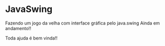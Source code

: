 # JavaSwing
Fazendo um jogo da velha com interface gráfica pelo java.swing
Ainda em andamento!!

Toda ajuda é bem vinda!!
